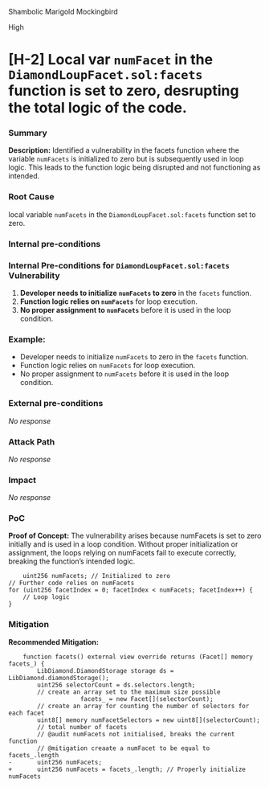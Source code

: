 Shambolic Marigold Mockingbird

High

# [H-2] Local var `numFacet` in the `DiamondLoupFacet.sol:facets` function is set to zero, desrupting the total logic of the code.

### Summary

**Description:** Identified a vulnerability in the facets function where the variable `numFacets` is initialized to zero but is subsequently used in loop logic. This leads to the function logic being disrupted and not functioning as intended.

### Root Cause

local variable  `numFacets` in the `DiamondLoupFacet.sol:facets` function set to zero.

### Internal pre-conditions

### Internal Pre-conditions for `DiamondLoupFacet.sol:facets` Vulnerability

1. **Developer needs to initialize `numFacets` to zero** in the `facets` function.
2. **Function logic relies on `numFacets`** for loop execution.
3. **No proper assignment to `numFacets`** before it is used in the loop condition.

### Example:
- Developer needs to initialize `numFacets` to zero in the `facets` function.
- Function logic relies on `numFacets` for loop execution.
- No proper assignment to `numFacets` before it is used in the loop condition.

### External pre-conditions

_No response_

### Attack Path

_No response_

### Impact

_No response_

### PoC

**Proof of Concept:** 
The vulnerability arises because numFacets is set to zero initially and is used in a loop condition. Without proper initialization or assignment, the loops relying on numFacets fail to execute correctly, breaking the function’s intended logic.
```solidity 
    uint256 numFacets; // Initialized to zero
// Further code relies on numFacets
for (uint256 facetIndex = 0; facetIndex < numFacets; facetIndex++) {
    // Loop logic
}
```

### Mitigation

**Recommended Mitigation:** 
```solidity
    function facets() external view override returns (Facet[] memory facets_) {
		LibDiamond.DiamondStorage storage ds = LibDiamond.diamondStorage();
		uint256 selectorCount = ds.selectors.length;
		// create an array set to the maximum size possible
            		facets_ = new Facet[](selectorCount);
		// create an array for counting the number of selectors for each facet
		uint8[] memory numFacetSelectors = new uint8[](selectorCount);
		// total number of facets
		// @audit numFacets not initialised, breaks the current function
		// @mitigation creaate a numFacet to be equal to facets_.length 
-		uint256 numFacets;  
+       uint256 numFacets = facets_.length; // Properly initialize numFacets        
``` 